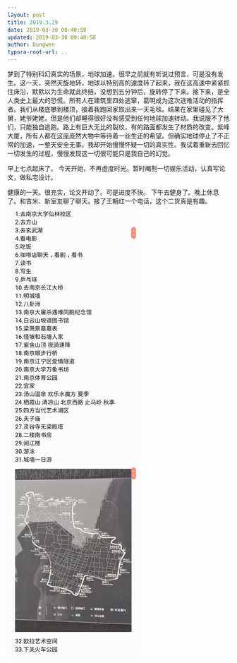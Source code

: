 ```yaml
---
layout: post
title: 2019.3.29
date: 2019-03-30 00:40:58
updated: 2019-03-30 00:40:58
author: Dongwen
typora-root-url: ..
---
```




梦到了特别科幻真实的场景，地球加速。很早之前就有听说过预言，可是没有发生。这一天，突然天旋地转，地球以特别高的速度转了起来，我在这高速中紧紧抓住床沿，默默以为生命就此终结，没想到五分钟后，旋转停了下来。接下来，是全人类史上最大的恐慌。所有人在建筑里四处逃窜，葛明成为这次逃难活动的指挥者。我们从楼底攀到楼顶，接着我跑回家取出来一天毛毯。结果在家里碰见了大舅，姥爷姥姥，但是他们却睡得很好没有感受到任何地球加速转动。我说服不了他们，只能独自逃跑。路上有巨大无比的裂纹，有的路面都发生了材质的改变。紫峰大厦，所有人都在这座庞然大物中等待着一丝生还的希望。但确实地球停止了不正常的加速，一整天安全无事。我却开始慢慢怀疑一切的真实性。我试着重新去回忆一切发生的过程，慢慢发现这一切很可能只是我自己的幻觉。

早上七点起床了。
今天开始，不再虚度时光。暂时阉割一切娱乐活动，认真写论文，做私宅设计。

健康的一天。很充实，论文开动了。可是进度不快。
下午去健身了。晚上休息了。和吉米、新室友聊了聊天。接了王朝红一个电话，这个二货真是有趣。 ![](/img/in-post/x59398303.jpg)
